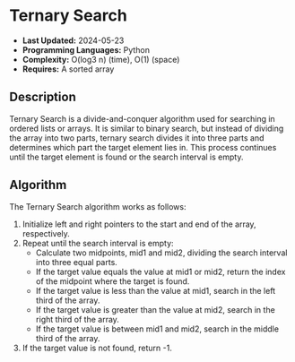 # Ternary Search
- **Last Updated:** 2024-05-23
- **Programming Languages:** Python
- **Complexity:** O(log3 n) (time), O(1) (space)
- **Requires:** A sorted array

## Description

Ternary Search is a divide-and-conquer algorithm used for searching in ordered lists or arrays. It is similar to binary search, but instead of dividing the array into two parts, ternary search divides it into three parts and determines which part the target element lies in. This process continues until the target element is found or the search interval is empty.

## Algorithm

The Ternary Search algorithm works as follows:

1. Initialize left and right pointers to the start and end of the array, respectively.
2. Repeat until the search interval is empty:
    - Calculate two midpoints, mid1 and mid2, dividing the search interval into three equal parts.
    - If the target value equals the value at mid1 or mid2, return the index of the midpoint where the target is found.
    - If the target value is less than the value at mid1, search in the left third of the array.
    - If the target value is greater than the value at mid2, search in the right third of the array.
    - If the target value is between mid1 and mid2, search in the middle third of the array.
3. If the target value is not found, return -1.

